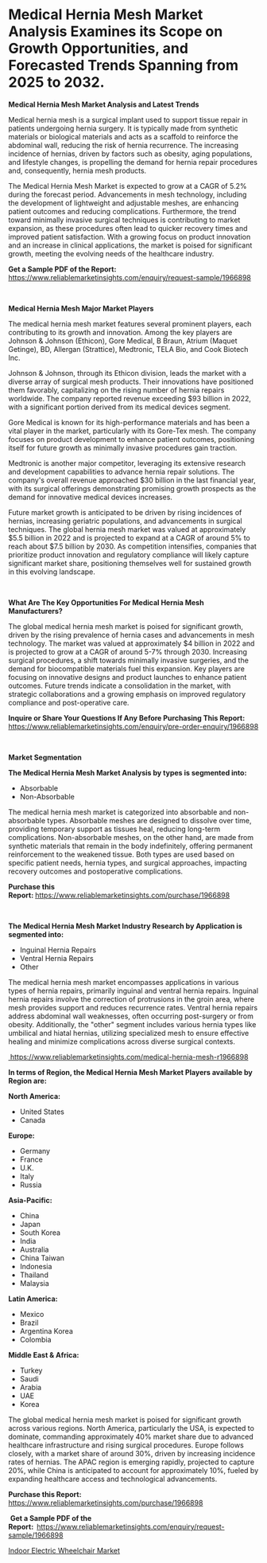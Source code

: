 <p><h1>Medical Hernia Mesh Market Analysis Examines its Scope on Growth Opportunities, and Forecasted Trends Spanning from 2025 to 2032.</h1></p><p><strong>Medical Hernia Mesh Market Analysis and Latest Trends</strong></p>
<p><p>Medical hernia mesh is a surgical implant used to support tissue repair in patients undergoing hernia surgery. It is typically made from synthetic materials or biological materials and acts as a scaffold to reinforce the abdominal wall, reducing the risk of hernia recurrence. The increasing incidence of hernias, driven by factors such as obesity, aging populations, and lifestyle changes, is propelling the demand for hernia repair procedures and, consequently, hernia mesh products.</p><p>The Medical Hernia Mesh Market is expected to grow at a CAGR of 5.2% during the forecast period. Advancements in mesh technology, including the development of lightweight and adjustable meshes, are enhancing patient outcomes and reducing complications. Furthermore, the trend toward minimally invasive surgical techniques is contributing to market expansion, as these procedures often lead to quicker recovery times and improved patient satisfaction. With a growing focus on product innovation and an increase in clinical applications, the market is poised for significant growth, meeting the evolving needs of the healthcare industry.</p></p>
<p><strong>Get a Sample PDF of the Report:&nbsp;</strong> <a href="https://www.reliablemarketinsights.com/enquiry/request-sample/1966898?utm_campaign=2535&utm_medium=2&utm_source=Github&utm_content=ia&utm_term=04032025&utm_id=medical-hernia-mesh">https://www.reliablemarketinsights.com/enquiry/request-sample/1966898</a></p>
<p>&nbsp;</p>
<p><strong>Medical Hernia Mesh Major Market Players</strong></p>
<p><p>The medical hernia mesh market features several prominent players, each contributing to its growth and innovation. Among the key players are Johnson & Johnson (Ethicon), Gore Medical, B Braun, Atrium (Maquet Getinge), BD, Allergan (Strattice), Medtronic, TELA Bio, and Cook Biotech Inc.</p><p>Johnson & Johnson, through its Ethicon division, leads the market with a diverse array of surgical mesh products. Their innovations have positioned them favorably, capitalizing on the rising number of hernia repairs worldwide. The company reported revenue exceeding $93 billion in 2022, with a significant portion derived from its medical devices segment.</p><p>Gore Medical is known for its high-performance materials and has been a vital player in the market, particularly with its Gore-Tex mesh. The company focuses on product development to enhance patient outcomes, positioning itself for future growth as minimally invasive procedures gain traction.</p><p>Medtronic is another major competitor, leveraging its extensive research and development capabilities to advance hernia repair solutions. The company's overall revenue approached $30 billion in the last financial year, with its surgical offerings demonstrating promising growth prospects as the demand for innovative medical devices increases.</p><p>Future market growth is anticipated to be driven by rising incidences of hernias, increasing geriatric populations, and advancements in surgical techniques. The global hernia mesh market was valued at approximately $5.5 billion in 2022 and is projected to expand at a CAGR of around 5% to reach about $7.5 billion by 2030. As competition intensifies, companies that prioritize product innovation and regulatory compliance will likely capture significant market share, positioning themselves well for sustained growth in this evolving landscape.</p></p>
<p>&nbsp;</p>
<p><strong>What Are The Key Opportunities For Medical Hernia Mesh Manufacturers?</strong></p>
<p><p>The global medical hernia mesh market is poised for significant growth, driven by the rising prevalence of hernia cases and advancements in mesh technology. The market was valued at approximately $4 billion in 2022 and is projected to grow at a CAGR of around 5-7% through 2030. Increasing surgical procedures, a shift towards minimally invasive surgeries, and the demand for biocompatible materials fuel this expansion. Key players are focusing on innovative designs and product launches to enhance patient outcomes. Future trends indicate a consolidation in the market, with strategic collaborations and a growing emphasis on improved regulatory compliance and post-operative care.</p></p>
<p><strong>Inquire or Share Your Questions If Any Before Purchasing This Report:</strong> <a href="https://www.reliablemarketinsights.com/enquiry/pre-order-enquiry/1966898?utm_campaign=2535&utm_medium=2&utm_source=Github&utm_content=ia&utm_term=04032025&utm_id=medical-hernia-mesh">https://www.reliablemarketinsights.com/enquiry/pre-order-enquiry/1966898</a></p>
<p>&nbsp;</p>
<p><strong>Market Segmentation</strong></p>
<p><strong>The Medical Hernia Mesh Market Analysis by types is segmented into:</strong></p>
<p><ul><li>Absorbable</li><li>Non-Absorbable</li></ul></p>
<p><p>The medical hernia mesh market is categorized into absorbable and non-absorbable types. Absorbable meshes are designed to dissolve over time, providing temporary support as tissues heal, reducing long-term complications. Non-absorbable meshes, on the other hand, are made from synthetic materials that remain in the body indefinitely, offering permanent reinforcement to the weakened tissue. Both types are used based on specific patient needs, hernia types, and surgical approaches, impacting recovery outcomes and postoperative complications.</p></p>
<p><strong>Purchase this Report:&nbsp;</strong><a href="https://www.reliablemarketinsights.com/purchase/1966898?utm_campaign=2535&utm_medium=2&utm_source=Github&utm_content=ia&utm_term=04032025&utm_id=medical-hernia-mesh">https://www.reliablemarketinsights.com/purchase/1966898</a></p>
<p>&nbsp;</p>
<p><strong>The Medical Hernia Mesh Market Industry Research by Application is segmented into:</strong></p>
<p><ul><li>Inguinal Hernia Repairs</li><li>Ventral Hernia Repairs</li><li>Other</li></ul></p>
<p><p>The medical hernia mesh market encompasses applications in various types of hernia repairs, primarily inguinal and ventral hernia repairs. Inguinal hernia repairs involve the correction of protrusions in the groin area, where mesh provides support and reduces recurrence rates. Ventral hernia repairs address abdominal wall weaknesses, often occurring post-surgery or from obesity. Additionally, the "other" segment includes various hernia types like umbilical and hiatal hernias, utilizing specialized mesh to ensure effective healing and minimize complications across diverse surgical contexts.</p></p>
<p><a href="https://www.reliablemarketinsights.com/medical-hernia-mesh-r1966898?utm_campaign=2535&utm_medium=2&utm_source=Github&utm_content=ia&utm_term=04032025&utm_id=medical-hernia-mesh">&nbsp;https://www.reliablemarketinsights.com/medical-hernia-mesh-r1966898</a></p>
<p><strong>In terms of Region, the Medical Hernia Mesh Market Players available by Region are:</strong></p>
<p>
    <p> <strong> North America: </strong>
        <ul>
            <li>United States</li>
            <li>Canada</li>
        </ul>
        </p> 
    <p> <strong> Europe: </strong>
        <ul>
            <li>Germany</li>
            <li>France</li>
            <li>U.K.</li>
            <li>Italy</li>
            <li>Russia</li>
        </ul>
        </p> 
    <p> <strong> Asia-Pacific: </strong>
        <ul>
            <li>China</li>
            <li>Japan</li>
            <li>South Korea</li>
            <li>India</li>
            <li>Australia</li>
            <li>China Taiwan</li>
            <li>Indonesia</li>
            <li>Thailand</li>
            <li>Malaysia</li>
        </ul>
        </p> 
    <p> <strong> Latin America: </strong>
        <ul>
            <li>Mexico</li>
            <li>Brazil</li>
            <li>Argentina Korea</li>
            <li>Colombia</li>
        </ul>
        </p> 
    <p> <strong> Middle East & Africa: </strong>
        <ul>
            <li>Turkey</li>
            <li>Saudi</li>
            <li>Arabia</li>
            <li>UAE</li>
            <li>Korea</li>
        </ul>
    </p>
    </p>
<p><p>The global medical hernia mesh market is poised for significant growth across various regions. North America, particularly the USA, is expected to dominate, commanding approximately 40% market share due to advanced healthcare infrastructure and rising surgical procedures. Europe follows closely, with a market share of around 30%, driven by increasing incidence rates of hernias. The APAC region is emerging rapidly, projected to capture 20%, while China is anticipated to account for approximately 10%, fueled by expanding healthcare access and technological advancements.</p></p>
<p><strong>Purchase this Report: </strong><a href="https://www.reliablemarketinsights.com/purchase/1966898?utm_campaign=2535&utm_medium=2&utm_source=Github&utm_content=ia&utm_term=04032025&utm_id=medical-hernia-mesh">https://www.reliablemarketinsights.com/purchase/1966898</a></p>
<p>&nbsp;<strong>Get a Sample PDF of the Report:&nbsp;&nbsp;</strong><a href="https://www.reliablemarketinsights.com/enquiry/request-sample/1966898?utm_campaign=2535&utm_medium=2&utm_source=Github&utm_content=ia&utm_term=04032025&utm_id=medical-hernia-mesh">https://www.reliablemarketinsights.com/enquiry/request-sample/1966898</a></p>
<p><strong></strong></p>
<p><p><a href="https://github.com/oliveroste6/Market-Research-Report-List-1/blob/main/indoor-electric-wheelchair-market.md?utm_campaign=2535&utm_medium=2&utm_source=Github&utm_content=ia&utm_term=04032025&utm_id=medical-hernia-mesh">Indoor Electric Wheelchair Market</a></p></p>